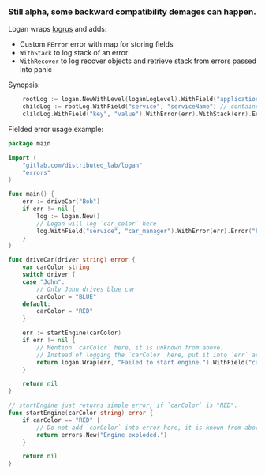 ### Still alpha, some backward compatibility demages can happen.

Logan wraps [logrus](https://github.com/sirupsen/logrus/) and adds:

* Custom `FError` error with map for storing fields
* `WithStack` to log stack of an error
* `WithRecover` to log recover objects and retrieve stack from errors passed into panic

Synopsis:

```go
    rootLog := logan.NewWithLevel(loganLogLevel).WithField("application", "appName")
    childLog := rootLog.WithField("service", "serviceName") // contains `application`
    clildLog.WithField("key", "value").WithError(err).WithStack(err).Error("Error happened.")
```


Fielded error usage example:

```go
package main

import (
	"gitlab.com/distributed_lab/logan"
	"errors"
)

func main() {
	err := driveCar("Bob")
	if err != nil {
		log := logan.New()
		// Logan will log `car_color` here
		log.WithField("service", "car_manager").WithError(err).Error("Failed to start car.")
	}
}

func driveCar(driver string) error {
	var carColor string
	switch driver {
	case "John":
		// Only John drives blue car
		carColor = "BLUE"
	default:
		carColor = "RED"
	}

	err := startEngine(carColor)
	if err != nil {
	    // Mention `carColor` here, it is unknown from above.
		// Instead of logging the `carColor` here, put it into `err` as a field.
		return logan.Wrap(err, "Failed to start engine.").WithField("car_color", carColor)
	}

	return nil
}

// startEngine just returns simple error, if `carColor` is "RED".
func startEngine(carColor string) error {
	if carColor == "RED" {
	    // Do not add `carColor` into error here, it is known from above.
		return errors.New("Engine exploded.")
	}

	return nil
}
````
